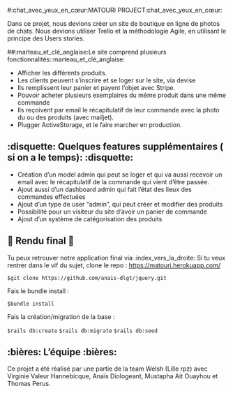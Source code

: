 #:chat_avec_yeux_en_cœur:MATOURI PROJECT:chat_avec_yeux_en_cœur:


 Dans ce projet, nous devions créer un site de boutique en ligne de  photos de chats.
 Nous  devions utiliser Trello et la méthodologie Agile, en utilisant le principe des Users stories.

 ##:marteau_et_clé_anglaise:Le site comprend plusieurs fonctionnalités::marteau_et_clé_anglaise:

  * Afficher les différents produits.
  * Les clients peuvent s’inscrire et se loger  sur le site, via devise
  * Ils remplissent leur panier et payent l’objet avec Stripe.
  * Pouvoir acheter plusieurs exemplaires du même produit dans une même commande
  * Ils reçoivent  par email le récapitulatif de leur commande avec la photo du ou des produits (avec mailjet).
  * Plugger ActiveStorage, et le faire marcher en production.


 ## :disquette: Quelques features supplémentaires ( si on a le temps): :disquette:

  * Création  d’un model admin qui peut se loger et qui va  aussi recevoir un email avec le récapitulatif de la commande qui vient d’être passée.
  * Ajout aussi d’un dashboard admin qui fait l’état des lieux des commandes effectuées
  * Ajout d’un type de user “admin”, qui peut créer et modifier des produits
  * Possibilité pour un visiteur du site d’avoir un panier de commande
  * Ajout d’un système de catégorisation des produits

 ## :tada:  Rendu final  :tada:

  Tu peux retrouver notre application final via  :index_vers_la_droite:
  Si tu veux rentrer dans le vif du sujet, clone le repo : https://matouri.herokuapp.com/


```$git clone https://github.com/anais-dlgt/jquery.git```

 Fais le bundle install :

`$bundle install`

 Fais la création/migration de la base :

`$rails db:create`
`$rails db:migrate`
`$rails db:seed`

 ## :bières:  L’équipe  :bières:

 Ce projet a été réalisé par une partie de la team Welsh (Lille rpz) avec Virginie Valeur Hannebicque, Anaïs Diologeant, Mustapha Ait Ouayhou et Thomas Perus.

